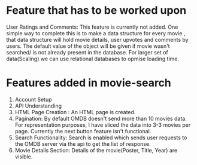 # Feature that has to be worked upon
User Ratings and Comments: This feature is currently not added. One simple way to complete this is to make a data structure for every movie , that data structure will hold movie details, user upvotes and comments by users. The default value of the object will be given if movie wasn't searched/ is not already present in the database. For larger set of data(Scaling) we can use relational databases to opmise loading time. 
# Features added in movie-search
1. Account Setup
2. API Understanding
3. HTML Page Creation : An HTML page is created.
4. Pagination: By default OMDB doesn't send more than 10 movies data. For representation purposes, I have sliced the data into 3-3 movies per page. Currently the next button feature isn't functional.
5. Search Functionality: Search is enabled which sends user requests to the OMDB server via the api to get the list of response.
6. Movie Details Section: Details of the movie(Poster, Title, Year) are visible.
